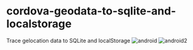 # cordova-geodata-to-sqlite-and-localstorage
Trace gelocation data to SQLite and localStorage
![android](http://s33.postimg.org/msxex4qbj/Screenshot_2016_05_27_00_35_01.png)
![android2](blob:https://mail.google.com/463b8325-86dc-4256-a190-a1fbb18b1cbd)

